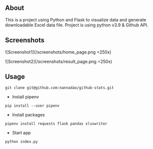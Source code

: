 ## About

This is a project using Python and Flask to visualize data and generate downloadable Excel data file. 
Project is using python v3.9 & Github API.

## Screenshots
![Screenshot1](/screenshots/home_page.png =250x)

![Screenshot2](/screenshots/result_page.png =250x)

## Usage 

`git clone git@github.com:nannadao/github-stats.git`

* Install pipenv

`pip install --user pipenv`

* Install packages

`pipenv install requests flask pandas xlsxwriter`

* Start app

`python index.py`